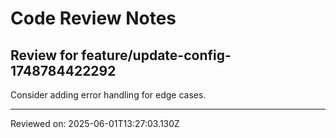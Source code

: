 # Code Review Notes

## Review for feature/update-config-1748784422292

Consider adding error handling for edge cases.

---
Reviewed on: 2025-06-01T13:27:03.130Z
